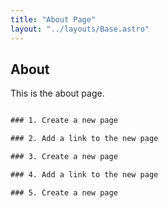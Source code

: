 ```yaml
---
title: "About Page"
layout: "../layouts/Base.astro"
---
```


## About

This is the about page.

```html

### 1. Create a new page

### 2. Add a link to the new page

### 3. Create a new page

### 4. Add a link to the new page

### 5. Create a new page

```
